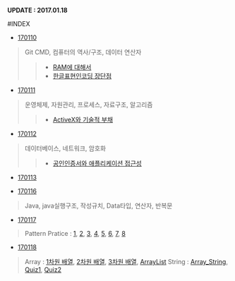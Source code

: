 ﻿**UPDATE : 2017.01.18**



#INDEX

- [170110](https://github.com/yseok/day_study/blob/master/summarize/1%EC%A3%BC%EC%B0%A8/170110.md)
> Git CMD, 컴퓨터의 역사/구조, 데이터 연산자
>> - [RAM에 대해서](https://github.com/yseok/day_study/blob/master/work/170110/RAM%EC%97%90_%EB%8C%80%ED%95%B4%EC%84%9C.md)
>> - [한글표현인코딩 장단점](https://github.com/yseok/day_study/blob/master/work/170110/%ED%95%9C%EA%B8%80%ED%91%9C%ED%98%84%EC%9D%B8%EC%BD%94%EB%94%A9_%EC%9E%A5%EB%8B%A8%EC%A0%90.md)

- [170111](https://github.com/yseok/day_study/blob/master/summarize/1%EC%A3%BC%EC%B0%A8/170111.md)
> 운영체제, 자원관리, 프로세스, 자료구조, 알고리즘
>> - [ActiveX와 기술적 부채](https://github.com/yseok/day_study/blob/master/work/170111/ActiveX%EC%99%80_%EA%B8%B0%EC%88%A0%EC%A0%81_%EB%B6%80%EC%B1%84.md)

- [170112](https://github.com/yseok/day_study/blob/master/summarize/1%EC%A3%BC%EC%B0%A8/170112.md)
>데이터베이스, 네트워크, 암호화
>> - [공인인증서와 애플리케이션 접근성](https://github.com/yseok/day_study/blob/master/work/170112/%EA%B3%B5%EC%9D%B8%EC%9D%B8%EC%A6%9D%EC%84%9C%EC%99%80_%EC%95%A0%ED%94%8C%EB%A6%AC%EC%BC%80%EC%9D%B4%EC%85%98_%EC%A0%91%EA%B7%BC%EC%84%B1.md)

- [170113](https://github.com/yseok/day_study/blob/master/summarize/1%EC%A3%BC%EC%B0%A8/170113.md)


- [170116](https://github.com/yseok/day_study/blob/master/summarize/2%EC%A3%BC%EC%B0%A8/170116/170116.md)
> Java, java실행구조, 작성규치, Data타입, 연산자, 반복문


- [170117](https://github.com/yseok/day_study/tree/master/summarize/2%EC%A3%BC%EC%B0%A8/170117/pratice)
> Pattern Pratice : [1](https://github.com/yseok/day_study/blob/master/summarize/2%EC%A3%BC%EC%B0%A8/170117/pratice/pratice_1_(right_triangle).md), [2](https://github.com/yseok/day_study/blob/master/summarize/2%EC%A3%BC%EC%B0%A8/170117/pratice/pratice_2_(reverse).md), [3](https://github.com/yseok/day_study/blob/master/summarize/2%EC%A3%BC%EC%B0%A8/170117/pratice/pratice_3_(pyramid).md), [4](https://github.com/yseok/day_study/blob/master/summarize/2%EC%A3%BC%EC%B0%A8/170117/pratice/pratice_4_(empty_triangle).md), [5](https://github.com/yseok/day_study/blob/master/summarize/2%EC%A3%BC%EC%B0%A8/170117/pratice/pratice_5_(empty_triangle2).md), [6](https://github.com/yseok/day_study/blob/master/summarize/2%EC%A3%BC%EC%B0%A8/170117/pratice/pratice_6_(diamind).md), [7](https://github.com/yseok/day_study/blob/master/summarize/2%EC%A3%BC%EC%B0%A8/170117/pratice/pratice_7_(empty_diamond).md), [8](https://github.com/yseok/day_study/blob/master/summarize/2%EC%A3%BC%EC%B0%A8/170117/pratice/pratice_8_(X_pattern).md)

- [170118](https://github.com/yseok/day_study/blob/master/summarize/2%EC%A3%BC%EC%B0%A8/170118/170118.md)
> Array : [1차원 배열](https://github.com/yseok/day_study/blob/master/summarize/2%EC%A3%BC%EC%B0%A8/170118/Array/Array_1.md), [2차원 배열](https://github.com/yseok/day_study/blob/master/summarize/2%EC%A3%BC%EC%B0%A8/170118/Array/Array_2.md), [3차원 배열](https://github.com/yseok/day_study/blob/master/summarize/2%EC%A3%BC%EC%B0%A8/170118/Array/Array_3.md), [ArrayList](https://github.com/yseok/day_study/blob/master/summarize/2%EC%A3%BC%EC%B0%A8/170118/Array/Array%20_4_(ArrayList_Collection).md)  
> String : [Array_String](https://github.com/yseok/day_study/blob/master/summarize/2%EC%A3%BC%EC%B0%A8/170118/String/Array_5_(Array_String).md), [Quiz1](https://github.com/yseok/day_study/blob/master/summarize/2%EC%A3%BC%EC%B0%A8/170118/String/Array_6_(String_Quiz_1).md), [Quiz2](https://github.com/yseok/day_study/blob/master/summarize/2%EC%A3%BC%EC%B0%A8/170118/String/Array_7_(Striing_Quiz2).md)